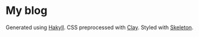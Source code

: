 # My blog

Generated using [Hakyll](http://jaspervdj.be/hakyll/). CSS preprocessed with
[Clay](http://fvisser.nl/clay/). Styled with
[Skeleton](http://www.getskeleton.com/). 
